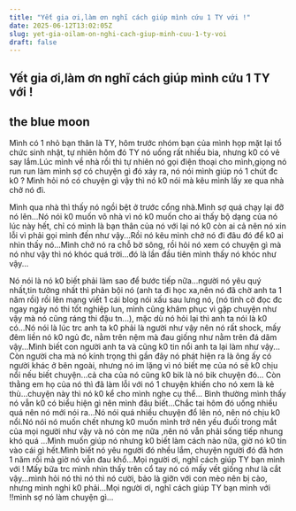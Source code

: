 ```yaml
---
title: "Yết gia ơi,làm ơn nghĩ cách giúp mình cứu 1 TY với !"
date: 2025-06-12T13:02:05Z
slug: yet-gia-oilam-on-nghi-cach-giup-minh-cuu-1-ty-voi
draft: false
---
```


## Yết gia ơi,làm ơn nghĩ cách giúp mình cứu 1 TY với !

## the blue moon

Mình có 1 nhỏ bạn thân là TY, hôm trước nhóm bạn của mình họp mặt lại tổ chức sinh nhật, tự nhiên hôm đó TY nó uống rất nhiều bia, nhưng k0 có vẻ say lắm.Lúc mình về nhà rồi thì tự nhiên nó gọi điện thoại cho mình,giọng nó run run làm mình sợ có chuyện gì đó xảy ra, nó nói mình giúp nó 1 chút đc k0 ? Mình hỏi nó có chuyện gì vậy thì nó k0 nói mà kêu mình lấy xe qua nhà chở nó đi.
 
 
 
 
  Mình qua nhà thì thấy nó ngồi bệt ở trước cổng nhà.Mình sợ quá chạy lại đỡ nó lên...Nó nói k0 muốn vô nhà vì nó k0 muốn cho ai thấy bộ dạng của nó lúc này hết, chỉ có mình là bạn thân của nó với lại nó k0 còn ai cả  nên nó xin lỗi vì phải gọi mình đến như vậy...Rồi nó kêu mình chở nó đi đâu đó để k0 ai nhìn thấy nó...Mình chở nó ra chỗ bờ sông, rồi hỏi nó xem có chuyện gì mà nó như vậy thì nó khóc quá trời...đó là lần đầu tiên mình thấy nó khóc như vậy...
 
 
 
  Nó nói là nó k0 biết phải làm sao để bước tiếp nữa...người nó yêu quý nhất,tin tưởng nhất thì phản bội nó (anh ta đi học xa,nên nó đã chờ anh ta 1 năm rồi) rồi lên mạng viết 1 cái blog nói xấu sau lưng nó, (nó tình cờ đọc đc ngay ngày nó thi tốt nghiệp lun, mình cũng khâm phục vì gặp chuyện như vậy mà nó cũng ráng thi đậu tn...), mặc dù nó hỏi lại thì anh ta nói là k0 có...Nó nói là lúc trc anh ta k0 phải là người như vậy nên nó rất shock, mấy đêm liền nó k0 ngủ đc, nằm trên nệm mà đau giống như nằm trên đá dăm vậy...Mình biết con người anh ta và cũng k0 tin nổi anh ta lại làm như vậy...
  Còn người cha mà nó kính trọng thì gần đây nó phát hiện ra là ông ấy có người khác ở bên ngoài, nhưng nó im lặng vì nó biết mẹ của nó sẽ k0 chịu nổi nếu biết chuyện...cả cha của nó cũng k0 bik là nó bik chuyện đó...
  Còn thằng em họ của nó thì đã làm lỗi với nó 1 chuyện khiến cho nó xem là kẻ thù...chuyện này thì nó k0 kể cho mình nghe cụ thể...
  Bình thường mình thấy nó vẫn k0 có biểu hiện gì nên mình đâu biết...Chắc tai hôm đó uống nhiều quá nên nó mới nói ra...Nó nói quá nhiều chuyện đổ lên nó, nên nó chịu k0 nổi.Nó nói nó muốn chết nhưng k0 muốn mình trở nên yếu đuối trong mắt của mọi người như vậy và nó còn mẹ nữa ,nên nó vẫn phải sống tiếp nhung khó quá ...Mình muốn giúp nó  nhưng k0 biết làm cách nào nữa, giờ nó k0 tin vào cái gì hết.Mình biết nó yêu người đó nhều lắm, chuyện người đó đã hơn 1 năm rồi mà giờ nó vẫn đau khổ...Mọi người ơi, nghĩ cách giúp TY bạn mình với ! Mấy bữa trc mình nhìn thấy trên cổ tay nó có mấy vết giống như là cắt vậy...mình hỏi nó thì nó thì nó cười, bảo là giỡn với con mèo nên bị cào, nhưng mình nghi k0 phải...Mọi người ơi, nghĩ cách giúp TY bạn mình với !!mình sợ nó làm chuyện gì...